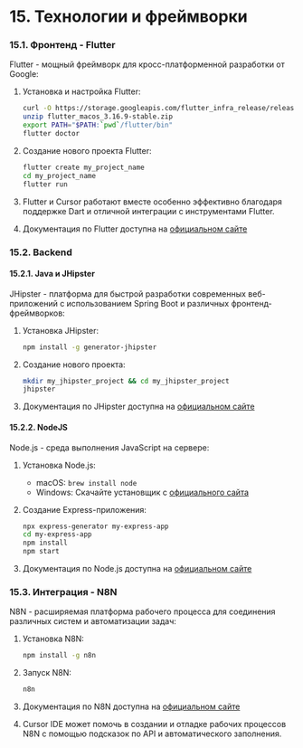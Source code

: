 # 15. Технологии и фреймворки


### 15.1. Фронтенд - Flutter

Flutter - мощный фреймворк для кросс-платформенной разработки от Google:

1. Установка и настройка Flutter:
   ```bash
   curl -O https://storage.googleapis.com/flutter_infra_release/releases/stable/macos/flutter_macos_3.16.9-stable.zip
   unzip flutter_macos_3.16.9-stable.zip
   export PATH="$PATH:`pwd`/flutter/bin"
   flutter doctor
   ```

2. Создание нового проекта Flutter:
   ```bash
   flutter create my_project_name
   cd my_project_name
   flutter run
   ```

3. Flutter и Cursor работают вместе особенно эффективно благодаря поддержке Dart и отличной интеграции с инструментами Flutter.

4. Документация по Flutter доступна на [официальном сайте](https://docs.flutter.dev/)

### 15.2. Backend

#### 15.2.1. Java и JHipster

JHipster - платформа для быстрой разработки современных веб-приложений с использованием Spring Boot и различных фронтенд-фреймворков:

1. Установка JHipster:
   ```bash
   npm install -g generator-jhipster
   ```

2. Создание нового проекта:
   ```bash
   mkdir my_jhipster_project && cd my_jhipster_project
   jhipster
   ```

3. Документация по JHipster доступна на [официальном сайте](https://www.jhipster.tech/documentation-archive/v7.9.3)

#### 15.2.2. NodeJS

Node.js - среда выполнения JavaScript на сервере:

1. Установка Node.js:
   - macOS: `brew install node`
   - Windows: Скачайте установщик с [официального сайта](https://nodejs.org/)

2. Создание Express-приложения:
   ```bash
   npx express-generator my-express-app
   cd my-express-app
   npm install
   npm start
   ```

3. Документация по Node.js доступна на [официальном сайте](https://nodejs.org/en/docs/)

### 15.3. Интеграция - N8N

N8N - расширяемая платформа рабочего процесса для соединения различных систем и автоматизации задач:

1. Установка N8N:
   ```bash
   npm install -g n8n
   ```

2. Запуск N8N:
   ```bash
   n8n
   ```

3. Документация по N8N доступна на [официальном сайте](https://docs.n8n.io/)

4. Cursor IDE может помочь в создании и отладке рабочих процессов N8N с помощью подсказок по API и автоматического заполнения.

